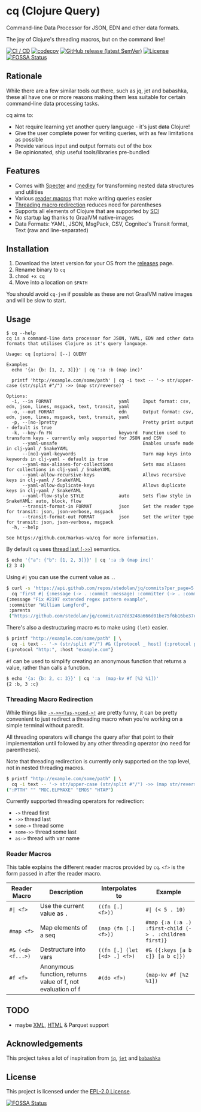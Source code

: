 # cq (Clojure Query)

Command-line Data Processor for JSON, EDN and other data formats.

The joy of Clojure's threading macros, but on the command line!

[![CI / CD](https://github.com/markus-wa/cq/actions/workflows/cicd.yaml/badge.svg)](https://github.com/markus-wa/cq/actions/workflows/cicd.yaml)
[![codecov](https://codecov.io/gh/markus-wa/cq/branch/main/graph/badge.svg?token=zGovO2H0bm)](https://codecov.io/gh/markus-wa/cq)
[![GitHub release (latest SemVer)](https://img.shields.io/github/v/release/markus-wa/cq)](https://github.com/markus-wa/cq/releases)
[![License](https://img.shields.io/badge/license-EPL--2.0-blue)](LICENSE)
[![FOSSA Status](https://app.fossa.com/api/projects/git%2Bgithub.com%2Fmarkus-wa%2Fcq.svg?type=shield)](https://app.fossa.com/projects/git%2Bgithub.com%2Fmarkus-wa%2Fcq?ref=badge_shield)

## Rationale

While there are a few similar tools out there, such as jq, jet and babashka, these all have one or more reasons making them less suitable for certain command-line data processing tasks.

cq aims to:

- Not require learning yet another query language - it's just ~~data~~ Clojure!
- Give the user complete power for writing queries, with as few limitations as possible
- Provide various input and output formats out of the box
- Be opinionated, ship useful tools/libraries pre-bundled

## Features

- Comes with [Specter](https://github.com/redplanetlabs/specter) and [medley](https://github.com/weavejester/medley) for transforming nested data structures and utilities
- Various [reader macros](#reader-macros) that make writing queries easier
- [Threading macro redirection](#threading-macro-redirection) reduces need for parentheses
- Supports all elements of Clojure that are supported by [SCI](https://github.com/borkdude/sci)
- No startup lag thanks to GraalVM native-images
- Data Formats: YAML, JSON, MsgPack, CSV, Cognitec's Transit format, Text (raw and line-separated)

## Installation

1. Download the latest version for your OS from the [releases](https://github.com/markus-wa/cq/releases) page.
2. Rename binary to `cq`
3. `chmod +x cq`
4. Move into a location on `$PATH`

You should avoid `cq-jvm` if possible as these are not GraalVM native images and will be slow to start.

## Usage

```
$ cq --help
cq is a command-line data processor for JSON, YAML, EDN and other data formats that utilises Clojure as it's query language.

Usage: cq [options] [--] QUERY

Examples
  echo '{a: {b: [1, 2, 3]}}' | cq ':a :b (map inc)'

  printf 'http://example.com/some/path' | cq -i text -- '-> str/upper-case (str/split #"/") ->> (map str/reverse)'

Options:
  -i, --in FORMAT                         yaml     Input format: csv, edn, json, lines, msgpack, text, transit, yaml
  -o, --out FORMAT                        edn      Output format: csv, edn, json, lines, msgpack, text, transit, yaml
  -p, --[no-]pretty                                Pretty print output - default is true
  -k, --key-fn FN                         keyword  Function used to transform keys - currently only supported for JSON and CSV
      --yaml-unsafe                                Enables unsafe mode in clj-yaml / SnakeYAML
      --[no]-yaml-keywords                         Turn map keys into keywords in clj-yaml - default is true
      --yaml-max-aliases-for-collections           Sets max aliases for collections in clj-yaml / SnakeYAML
      --yaml-allow-recursive-keys                  Allows recursive keys in clj-yaml / SnakeYAML
      --yaml-allow-duplicate-keys                  Allows duplicate keys in clj-yaml / SnakeYAML
      --yaml-flow-style STYLE             auto     Sets flow style in SnakeYAML: auto, block, flow
      --transit-format-in FORMAT          json     Set the reader type for transit: json, json-verbose, msgpack
      --transit-format-out FORMAT         json     Set the writer type for transit: json, json-verbose, msgpack
  -h, --help

See https://github.com/markus-wa/cq for more information.
```

By default `cq` uses [thread last (`->>`)](https://clojure.org/guides/threading_macros#thread-last) semantics.

```bash
$ echo '{"a": {"b": [1, 2, 3]}}' | cq ':a :b (map inc)'
(2 3 4)
```

Using `#|` you can use the current value as `.`.

```bash
$ curl -s 'https://api.github.com/repos/stedolan/jq/commits?per_page=5' | \
  cq 'first #| {:message (-> . :commit :message) :committer (-> . :commit :committer :name) :parents (->> . :parents (map :html_url))}'
{:message "Fix #2197 extended regex pattern example",
 :committer "William Langford",
 :parents
 ("https://github.com/stedolan/jq/commit/a17dd3248a666d01be75f6b16be37e80e20b0954")}
```

There's also a destructuring macro `#&` to make using `(let)` easier.

```bash
$ printf "http://example.com/some/path" | \
  cq -i text -- '-> (str/split #"/") #& ([protocol _ host] {:protocol protocol :host host})'
{:protocol "http:", :host "example.com"}
```

`#f` can be used to simplify creating an anonymous function that returns a value, rather than calls a function.
```bash
$ echo '{a: {b: 2, c: 3}}' | cq ':a  (map-kv #f [%2 %1])'
{2 :b, 3 :c}
```

### Threading Macro Redirection

While things like [`->->><?as->cond->!`](https://github.com/randomcorp/thread-first-thread-last-backwards-question-mark-as-arrow-cond-arrow-bang) are pretty funny,
it can be pretty convenient to just redirect a threading macro when you're working on a simple terminal without paredit.

All threading operators will change the query after that point to their implementation until followed by any other threading operator (no need for parentheses).

Note that threading redirection is currently only supported on the top level, not in nested threading macros.

```bash
$ printf "http://example.com/some/path" | \
  cq -i text -- '-> str/upper-case (str/split #"/") ->> (map str/reverse)'
(":PTTH" "" "MOC.ELPMAXE" "EMOS" "HTAP")
```

Currently supported threading operators for redirection:

- `->` thread first
- `->>` thread last
- `some->` thread some
- `some->>` thread some last
- `as->` thread with var name

### Reader Macros

This table explains the different reader macros provided by `cq`.
`<f>` is the form passed in after the reader macro.

| Reader Macro | Description | Interpolates to | Example |
| ------------ | ----------- | --------------- | ------- |
| `#\| <f>`  | Use the current value as `.` | `((fn [.] <f>))` | `#\| (< 5 . 10)` |
| `#map <f>` | Map elements of a seq | `(map (fn [.] <f>))` | `#map {:a (:a .) :first-child (-> . :children first)}` |
| `#& (<d> <f...>)` | Destructure into vars | `((fn [.] (let [<d> .] <f>)` | `#& ({:keys [a b c]} [a b c]})` |
| `#f <f>` | Anonymous function, returns value of f, not evaluation of f | `#(do <f>)` | `(map-kv #f [%2 %1])` |

## TODO

- maybe [XML](https://github.com/tolitius/xml-in), [HTML](https://github.com/davidsantiago/hickory) & Parquet support

## Acknowledgements

This project takes a lot of inspiration from [`jq`](https://stedolan.github.io/jq/), [`jet`](https://github.com/borkdude/jet) and [`babashka`](https://github.com/babashka/babashka)


## License

This project is licensed under the [EPL-2.0 License](LICENSE).

[![FOSSA Status](https://app.fossa.com/api/projects/git%2Bgithub.com%2Fmarkus-wa%2Fcq.svg?type=large)](https://app.fossa.com/projects/git%2Bgithub.com%2Fmarkus-wa%2Fcq?ref=badge_large)
